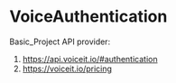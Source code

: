 # VoiceAuthentication
Basic_Project
API provider:

1. https://api.voiceit.io/#authentication
2. https://voiceit.io/pricing



